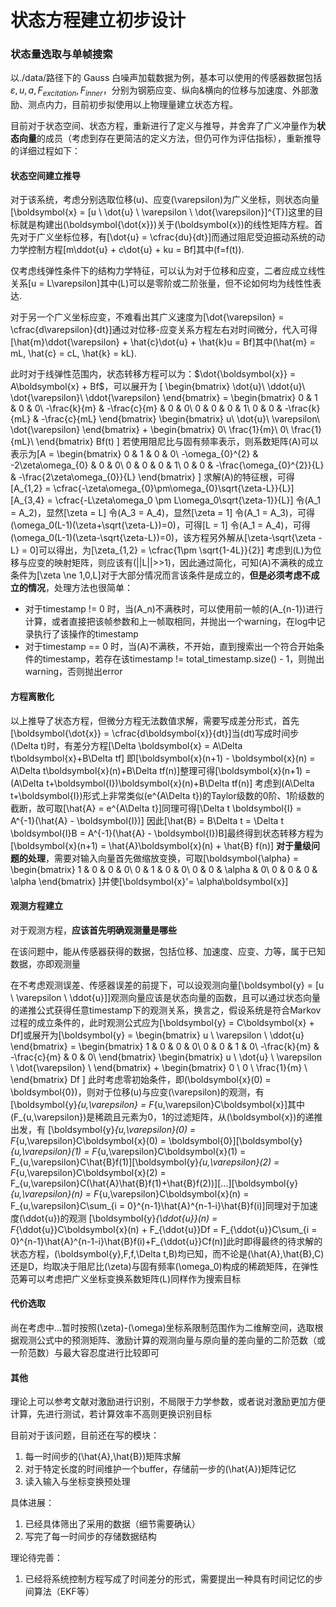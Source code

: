 # 状态方程建立初步设计

### 状态量选取与单帧搜索

以./data/路径下的 Gauss 白噪声加载数据为例，基本可以使用的传感器数据包括$\varepsilon, u, a, F_{excitation}, F_{inner}$，分别为钢筋应变、纵向&横向的位移与加速度、外部激励、测点内力，目前初步拟使用以上物理量建立状态方程。

目前对于状态空间、状态方程，重新进行了定义与推导，并舍弃了广义冲量作为**状态向量**的成员（考虑到存在更简洁的定义方法，但仍可作为评估指标），重新推导的详细过程如下：

#### 状态空间建立推导

对于该系统，考虑分别选取位移\(u\)、应变\(\varepsilon\)为广义坐标，则状态向量\[\boldsymbol{x} = [u \ \dot{u} \ \varepsilon \ \dot{\varepsilon}]^{T}\]这里的目标就是构建出\(\boldsymbol{\dot{x}}\)关于\(\boldsymbol{x}\)的线性矩阵方程。首先对于广义坐标位移，有\[\dot{u} = \cfrac{du}{dt}\]而通过阻尼受迫振动系统的动力学控制方程\[m\ddot{u} + c\dot{u} + ku = Bf\]其中\(f=f(t)\).

仅考虑线弹性条件下的结构力学特征，可以认为对于位移和应变，二者应成立线性关系\[u = L\varepsilon\]其中\(L\)可以是零阶或二阶张量，但不论如何均为线性性表达.

对于另一个广义坐标应变，不难看出其广义速度为\[\dot{\varepsilon} = \cfrac{d\varepsilon}{dt}\]通过对位移-应变关系方程左右对时间微分，代入可得\[\hat{m}\ddot{\varepsilon} + \hat{c}\dot{u} + \hat{k}u = Bf\]其中\(\hat{m} = mL, \hat{c} = cL, \hat{k} = kL\).

此时对于线弹性范围内，状态转移方程可以为：$\dot{\boldsymbol{x}} = A\boldsymbol{x} + Bf$，可以展开为
  \[
  \begin{bmatrix}
  \dot{u}\\
  \ddot{u}\\
  \dot{\varepsilon}\\
  \ddot{\varepsilon}
  \end{bmatrix} =
  \begin{bmatrix}
  0 & 1 & 0 & 0\\
  -\frac{k}{m} & -\frac{c}{m} & 0 & 0\\
  0 & 0 & 0 & 1\\
  0 & 0 & -\frac{k}{mL} & -\frac{c}{mL}
  \end{bmatrix}
  \begin{bmatrix}
  u\\
  \dot{u}\\
  \varepsilon\\
  \dot{\varepsilon}
  \end{bmatrix} +
  \begin{bmatrix}
  0\\
  \frac{1}{m}\\
  0\\
  \frac{1}{mL}\\
  \end{bmatrix} Bf(t)
  \]
若使用阻尼比与固有频率表示，则系数矩阵\(A\)可以表示为\[A = 
  \begin{bmatrix}
  0 & 1 & 0 & 0\\
  -\omega_{0}^{2} & -2\zeta\omega_{0} & 0 & 0\\
  0 & 0 & 0 & 1\\
  0 & 0 & -\frac{\omega_{0}^{2}}{L} & -\frac{2\zeta\omega_{0}}{L}
  \end{bmatrix} \]
求解\(A\)的特征根，可得\[A_{1,2} = \cfrac{-\zeta\omega_{0}\pm\omega_{0}\sqrt{\zeta-L}}{L}\]\[A_{3,4} = \cfrac{-L\zeta\omega_0 \pm L\omega_0\sqrt{\zeta-1}}{L}\]
令\(A_1 = A_2\)，显然\[\zeta = L\]
令\(A_3 = A_4\)，显然\[\zeta = 1\]
令\(A_1 = A_3\)，可得\(\omega_0(L-1)(\zeta+\sqrt{\zeta-L})=0\)，可得\[L = 1\]
令\(A_1 = A_4\)，可得\(\omega_0(L-1)(\zeta-\sqrt{\zeta-L})=0\)，该方程另外解从\[\zeta-\sqrt{\zeta - L} = 0\]可以得出，为\[\zeta_{1,2} = \cfrac{1\pm \sqrt{1-4L}}{2}\]
考虑到\(L\)为位移与应变的映射矩阵，则应该有\(||L||>>1\)，因此通过简化，可知\(A\)不满秩的成立条件为\[\zeta \ne 1,0,L\]对于大部分情况而言该条件是成立的，**但是必须考虑不成立的情况**，处理方法也很简单：
- 对于timestamp != 0 时，当\(A_n\)不满秩时，可以使用前一帧的\(A_{n-1}\)进行计算，或者直接把该帧参数和上一帧取相同，并抛出一个warning，在log中记录执行了该操作的timestamp
- 对于timestamp == 0 时，当\(A\)不满秩，不开始，直到搜索出一个符合开始条件的timestamp，若存在该timestamp != total_timestamp.size() - 1，则抛出warning，否则抛出error

#### 方程离散化

以上推导了状态方程，但微分方程无法数值求解，需要写成差分形式，首先\[\boldsymbol{\dot{x}} = \cfrac{d\boldsymbol{x}}{dt}\]当\(dt\)写成时间步\(\Delta t\)时，有差分方程\[\Delta \boldsymbol{x} = A\Delta t\boldsymbol{x}+B\Delta tf\]
即\[\boldsymbol{x}(n+1) - \boldsymbol{x}(n) = A\Delta t\boldsymbol{x}(n)+B\Delta tf(n)\]整理可得\[\boldsymbol{x}(n+1) = (A\Delta t+\boldsymbol{I})\boldsymbol{x}(n)+B\Delta tf(n)\]
考虑到\(A\Delta t+\boldsymbol{I}\)形式上非常类似\(e^{A\Delta t}\)的Taylor级数的0阶、1阶级数的截断，故可取\[\hat{A} = e^{A\Delta t}\]同理可得\[\Delta t \boldsymbol{I} = A^{-1}(\hat{A} - \boldsymbol{I})\]
因此\[\hat{B} = B\Delta t = \Delta t \boldsymbol{I}B =  A^{-1}(\hat{A} - \boldsymbol{I})B\]最终得到状态转移方程为\[\boldsymbol{x}(n+1) = \hat{A}\boldsymbol{x}(n) + \hat{B} f(n)\]
**对于量级问题的处理**，需要对输入向量首先做缩放变换，可取\[\boldsymbol{\alpha} =  
  \begin{bmatrix}
  1 & 0 & 0 & 0\\
  0 & 1 & 0 & 0\\
  0 & 0 & \alpha & 0\\
  0 & 0 & 0 & \alpha
  \end{bmatrix} \]并使\[\boldsymbol{x}'= \alpha\boldsymbol{x}\]
#### 观测方程建立
对于观测方程，**应该首先明确观测量是哪些**

在该问题中，能从传感器获得的数据，包括位移、加速度、应变、力等，属于已知数据，亦即观测量

在不考虑观测误差、传感器误差的前提下，可以设观测向量\[\boldsymbol{y} = [u \ \varepsilon \ \ddot{u}]\]观测向量应该是状态向量的函数，且可以通过状态向量的递推公式获得任意timestamp下的观测关系，换言之，假设系统是符合Markov过程的成立条件的，此时观测公式应为\[\boldsymbol{y} = C\boldsymbol{x} + Df\]或展开为\[\boldsymbol{y} = 
  \begin{bmatrix}
  u \\
  \varepsilon \\
  \ddot{u}
  \end{bmatrix} =
  \begin{bmatrix}
  1 & 0 & 0 & 0\\
  0 & 0 & 1 & 0\\
  -\frac{k}{m} & -\frac{c}{m} & 0 & 0\\
  \end{bmatrix}
  \begin{bmatrix}
  u \\
  \dot{u} \\
  \varepsilon \\
  \dot{\varepsilon} \\
  \end{bmatrix} +
  \begin{bmatrix}
  0 \\
  0 \\
  \frac{1}{m} \\
  \end{bmatrix} Df
  \]
  此时考虑零初始条件，即\(\boldsymbol{x}(0) = \boldsymbol{0}\)，则对于位移\(u\)与应变\(\varepsilon\)的观测，有\[\boldsymbol{y}_{u,\varepsilon} = F_{u,\varepsilon}C\boldsymbol{x}\]其中\(F_{u,\varepsilon}\)是稀疏且元素为0，1的过滤矩阵，从\(\boldsymbol{x}\)的递推出发，有
  \[\boldsymbol{y}_{u,\varepsilon}(0) = F_{u,\varepsilon}C\boldsymbol{x}(0) = \boldsymbol{0}\]\[\boldsymbol{y}_{u,\varepsilon}(1) = F_{u,\varepsilon}C\boldsymbol{x}(1) = F_{u,\varepsilon}C\hat{B}f(1)\]\[\boldsymbol{y}_{u,\varepsilon}(2) = F_{u,\varepsilon}C\boldsymbol{x}(2) = F_{u,\varepsilon}C(\hat{A}\hat{B}f(1)+\hat{B}f(2))\]\[...\]\[\boldsymbol{y}_{u,\varepsilon}(n) = F_{u,\varepsilon}C\boldsymbol{x}(n) = F_{u,\varepsilon}C\sum_{i = 0}^{n-1}\hat{A}^{n-1-i}\hat{B}f(i)\]同理对于加速度\(\ddot{u}\)的观测
  \[\boldsymbol{y}_{\ddot{u}}(n) = F_{\ddot{u}}C\boldsymbol{x}(n) + F_{\ddot{u}}Df = F_{\ddot{u}}C\sum_{i = 0}^{n-1}\hat{A}^{n-1-i}\hat{B}f(i)+F_{\ddot{u}}Cf(n)\]此时即得最终的待求解的状态方程，\(\boldsymbol{y},F,f,\Delta t,B\)均已知，而不论是\(\hat{A},\hat{B},C\)还是D，均取决于阻尼比\(\zeta\)与固有频率\(\omega_0\)构成的稀疏矩阵，在弹性范筹可以考虑把广义坐标变换系数矩阵\(L\)同样作为搜索目标
  #### 代价选取
  尚在考虑中...暂时按照\(\zeta\)-\(\omega\)坐标系限制范围作为二维解空间，选取根据观测公式中的预测矩阵、激励计算的观测向量与原向量的差向量的二阶范数（或一阶范数）与最大容忍度进行比较即可
  
  #### 其他
  理论上可以参考文献对激励进行识别，不局限于力学参数，或者说对激励更加方便计算，先进行测试，若计算效率不高则更换识别目标

  目前对于该问题，目前还在写的模块：

  1. 每一时间步的\(\hat{A},\hat{B}\)矩阵求解
  2. 对于特定长度的时间维护一个buffer，存储前一步的\(\hat{A}\)矩阵记忆
  3. 读入输入与坐标变换预处理

  具体进展：
  
  1. 已经具体筛出了采用的数据（细节需要确认）
  2. 写完了每一时间步的存储数据结构

  理论待完善：

  1. 已经将系统控制方程写成了时间差分的形式，需要提出一种具有时间记忆的步间算法（EKF等）
